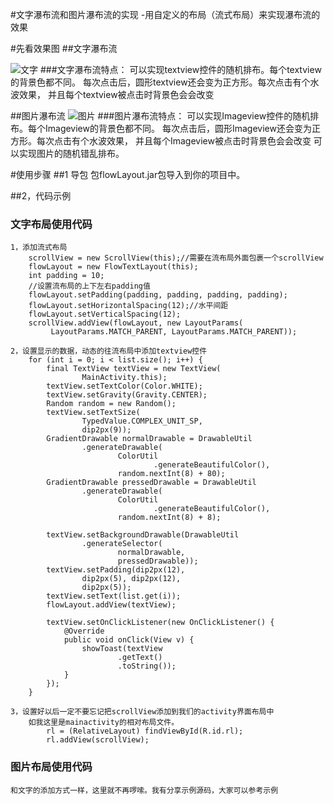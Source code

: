 #文字瀑布流和图片瀑布流的实现
	-用自定义的布局（流式布局）来实现瀑布流的效果

#先看效果图
##文字瀑布流


![文字](http://a3.qpic.cn/psb?/V13yyfT93I2jgl/r8UpnJkLA*1bhhhk2gi*qqaIVHmdHKOsDmPIWUVuOgM!/b/dBwBAAAAAAAA&bo=bAGGAmwBhgICDCg!&rf=viewer_4)
###文字瀑布流特点：
	可以实现textview控件的随机排布。每个textview的背景色都不同。
	每次点击后，圆形textview还会变为正方形。每次点击有个水波效果，
	并且每个textview被点击时背景色会会改变

##图片瀑布流
![图片](http://a3.qpic.cn/psb?/V13yyfT93I2jgl/MGnlWrU1ttEwnDzYOCrrheDIzlrIvbEwY0noyOHI1l4!/b/dKQAAAAAAAAA&bo=bAGGAmwBhgICDCg!&rf=viewer_4)
###图片瀑布流特点：
	可以实现Imageview控件的随机排布。每个Imageview的背景色都不同。
	每次点击后，圆形Imageview还会变为正方形。每次点击有个水波效果，
	并且每个Imageview被点击时背景色会会改变
	可以实现图片的随机错乱排布。


#使用步骤
##1 导包
	包flowLayout.jar包导入到你的项目中。

##2，代码示例
### 文字布局使用代码
    1，添加流式布局
    	scrollView = new ScrollView(this);//需要在流布局外面包裹一个scrollView
		flowLayout = new FlowTextLayout(this);
		int padding = 10;
		//设置流布局的上下左右padding值
		flowLayout.setPadding(padding, padding, padding, padding);
		flowLayout.setHorizontalSpacing(12);//水平间距
		flowLayout.setVerticalSpacing(12);
		scrollView.addView(flowLayout, new LayoutParams(
		     LayoutParams.MATCH_PARENT, LayoutParams.MATCH_PARENT));

	2，设置显示的数据，动态的往流布局中添加textview控件
		for (int i = 0; i < list.size(); i++) {
	    	final TextView textView = new TextView(
	    			MainActivity.this);
	    	textView.setTextColor(Color.WHITE);
	    	textView.setGravity(Gravity.CENTER);
	    	Random random = new Random();
	    	textView.setTextSize(
	    			TypedValue.COMPLEX_UNIT_SP,
	    			dip2px(9));
	    	GradientDrawable normalDrawable = DrawableUtil
	    			.generateDrawable(
	    					ColorUtil
	    							.generateBeautifulColor(),
	    					random.nextInt(8) + 80);
	    	GradientDrawable pressedDrawable = DrawableUtil
	    			.generateDrawable(
	    					ColorUtil
	    							.generateBeautifulColor(),
	    					random.nextInt(8) + 8);
	    
	    	textView.setBackgroundDrawable(DrawableUtil
	    			.generateSelector(
	    					normalDrawable,
	    					pressedDrawable));
	    	textView.setPadding(dip2px(12),
	    			dip2px(5), dip2px(12),
	    			dip2px(5));
	    	textView.setText(list.get(i));
	    	flowLayout.addView(textView);
	    
	    	textView.setOnClickListener(new OnClickListener() {
	    		@Override
	    		public void onClick(View v) {
	    			showToast(textView
	    					.getText()
	    					.toString());
	    		}
	    	});
	    }
	
	3，设置好以后一定不要忘记把scrollView添加到我们的activity界面布局中
		如我这里是mainactivity的相对布局文件。
			rl = (RelativeLayout) findViewById(R.id.rl);		
			rl.addView(scrollView);

### 图片布局使用代码
	和文字的添加方式一样，这里就不再啰嗦。我有分享示例源码，大家可以参考示例
    